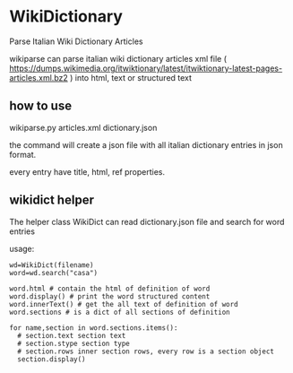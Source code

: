 # WikiDictionary
Parse Italian Wiki Dictionary Articles

wikiparse can parse italian wiki dictionary articles xml file ( https://dumps.wikimedia.org/itwiktionary/latest/itwiktionary-latest-pages-articles.xml.bz2 ) into html, text or structured text

## how to use

wikiparse.py articles.xml dictionary.json

the command will create a json file with all italian dictionary entries in json format.

every entry have title, html, ref properties.

## wikidict helper

The helper class WikiDict can read dictionary.json file and search for word entries

usage:

```
wd=WikiDict(filename)
word=wd.search("casa")

word.html # contain the html of definition of word
word.display() # print the word structured content 
word.innerText() # get the all text of definition of word
word.sections # is a dict of all sections of definition

for name,section in word.sections.items():
  # section.text section text
  # section.stype section type
  # section.rows inner section rows, every row is a section object
  section.display()
```
